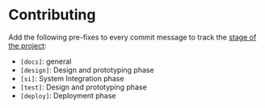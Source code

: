 # Contributing

Add the following pre-fixes to every commit message to track the [stage of the project](schedule.md):

- `[docs]`: general
- `[design]`: Design and prototyping phase
- `[si]`: System Integration phase
- `[test]`: Design and prototyping phase
- `[deploy]`: Deployment phase
